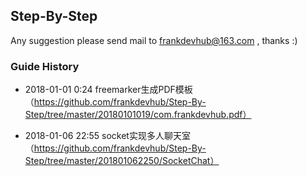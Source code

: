 ## Step-By-Step
Any suggestion please send mail to frankdevhub@163.com , thanks :)

### Guide History

* 2018-01-01 0:24 freemarker生成PDF模板（https://github.com/frankdevhub/Step-By-Step/tree/master/20180101019/com.frankdevhub.pdf）

* 2018-01-06 22:55 socket实现多人聊天室（https://github.com/frankdevhub/Step-By-Step/tree/master/201801062250/SocketChat）
